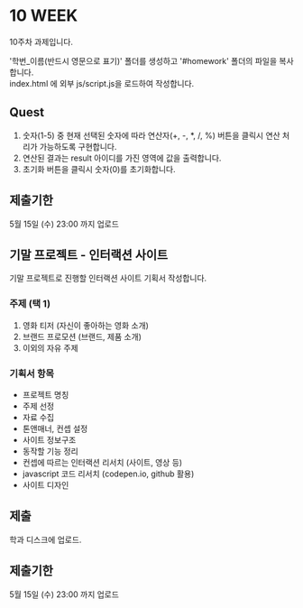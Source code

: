 # 10 WEEK

10주차 과제입니다.

'학번_이름(반드시 영문으로 표기)' 폴더를 생성하고 '#homework' 폴더의 파일을 복사합니다.<br/>
index.html 에 외부 js/script.js을 로드하여 작성합니다.

## Quest

1) 숫자(1-5) 중 현재 선택된 숫자에 따라 연산자(+, -, *, /, %) 버튼을 클릭시 연산 처리가 가능하도록 구현합니다.
2) 연산된 결과는 result 아이디를 가진 영역에 값을 출력합니다.
3) 초기화 버튼을 클릭시 숫자(0)를 초기화합니다.

## 제출기한

5월 15일 (수) 23:00 까지 업로드

## 기말 프로젝트 - 인터랙션 사이트

기말 프로젝트로 진행할 인터랙션 사이트 기획서 작성합니다.

### 주제 (택 1)
1. 영화 티저 (자신이 좋아하는 영화 소개)
2. 브랜드 프로모션 (브랜드, 제품 소개)
3. 이외의 자유 주제

### 기획서 항목
- 프로젝트 명칭
- 주제 선정
- 자료 수집
- 톤앤매너, 컨셉 설정
- 사이트 정보구조
- 동작할 기능 정리
- 컨셉에 따르는 인터랙션 리서치 (사이트, 영상 등)
- javascript 코드 리서치 (codepen.io, github 활용)
- 사이트 디자인

## 제출

학과 디스크에 업로드.

## 제출기한

5월 15일 (수) 23:00 까지 업로드